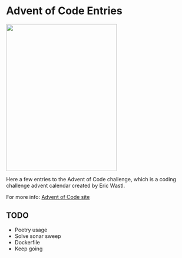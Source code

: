 # Advent of Code Entries
<img src="https://user-images.githubusercontent.com/4097471/144654508-823c6e31-5e10-404c-9f9f-0d6b9d6ce617.jpg" width="300" height="398">

Here a few entries to the Advent of Code challenge, which is a coding challenge advent calendar created by Eric Wastl.

For more info: [Advent of Code site](http://adventofcode.com/)

## TODO
* Poetry usage
* Solve sonar sweep
* Dockerfile
* Keep going
